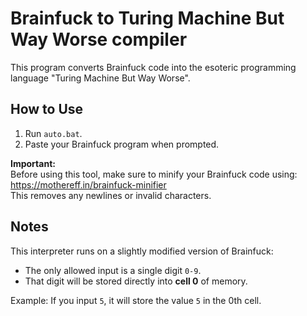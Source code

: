 # Brainfuck to Turing Machine But Way Worse compiler 

This program converts Brainfuck code into the esoteric programming language "Turing Machine But Way Worse".  

## How to Use

1. Run `auto.bat`.
2. Paste your Brainfuck program when prompted.

**Important:**  
Before using this tool, make sure to minify your Brainfuck code using:  
https://mothereff.in/brainfuck-minifier  
This removes any newlines or invalid characters.

## Notes

This interpreter runs on a slightly modified version of Brainfuck:
- The only allowed input is a single digit `0-9`.
- That digit will be stored directly into **cell 0** of memory.

Example: If you input `5`, it will store the value `5` in the 0th cell.
